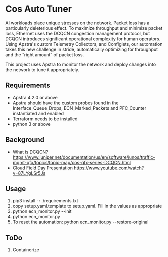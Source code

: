 # Cos Auto Tuner

AI workloads place unique stresses on the network. Packet loss has a particularly deleterious effect.
To maximize throughput and minimize packet loss, Ethernet uses the DCQCN congestion management protocol, but DCQCN introduces significant operational complexity for human operators. Using Apstra's custom Telemetry Collectors, and Configlets, our automation takes this new challenge in stride, automatically optimizing for throughput and the “right amount” of packet loss.

This project uses Apstra to monitor the network and deploy changes into the network to tune it appropriately.

## Requirements

- Apstra 4.2.0 or above
- Apstra should have the custom probes found in the Interface_Queue_Drops, ECN_Marked_Packets and PFC_Counter instantiated and enabled
- Terraform needs to be installed
- python 3 or above

## Background 
- What is DCQCN? https://www.juniper.net/documentation/us/en/software/junos/traffic-mgmt-qfx/topics/topic-map/cos-qfx-series-DCQCN.html
- Cloud Field Day Presentation https://www.youtube.com/watch?v=87LYgLSr5Js

## Usage
1. pip3 install -r ./requirements.txt
2. copy setup.yaml.template to setup.yaml. Fill in the values as appropriate
3. python ecn_monitor.py --init
4. python ecn_monitor.py
5. To reset the automation: python ecn_monitor.py --restore-original

## ToDo
1. Containerize



